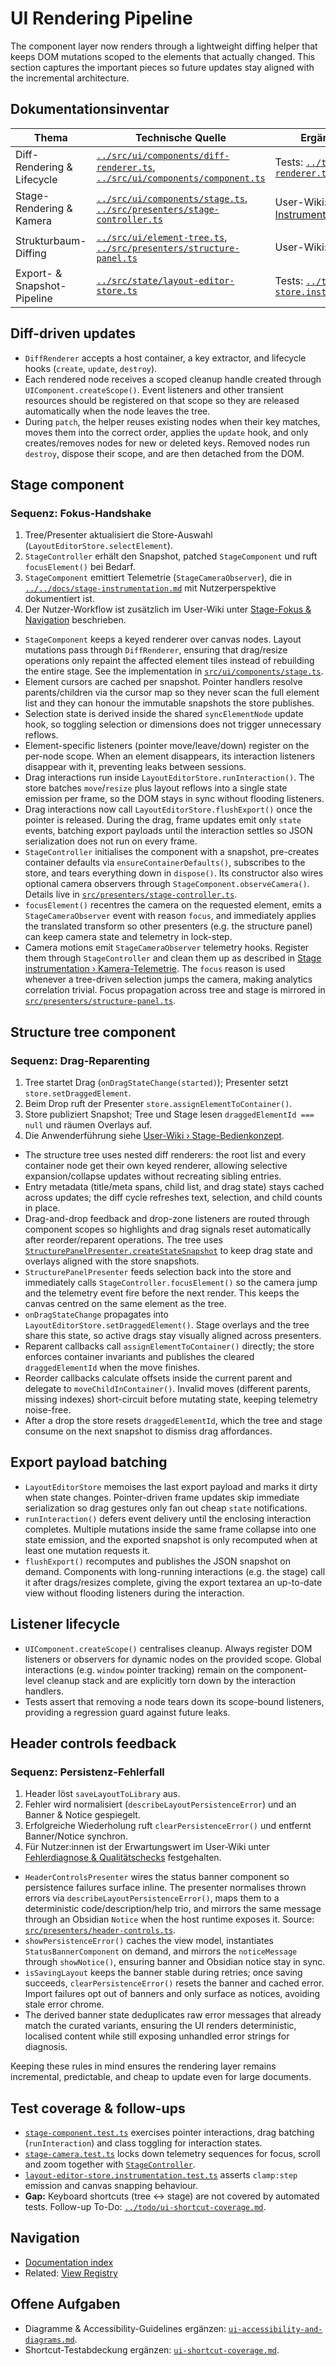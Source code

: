 # UI Rendering Pipeline

The component layer now renders through a lightweight diffing helper that keeps DOM mutations scoped to the elements that actually changed. This section captures the important pieces so future updates stay aligned with the incremental architecture.

## Dokumentationsinventar

| Thema | Technische Quelle | Ergänzende Module |
| --- | --- | --- |
| Diff-Rendering & Lifecycle | [`../src/ui/components/diff-renderer.ts`](../src/ui/components/diff-renderer.ts), [`../src/ui/components/component.ts`](../src/ui/components/component.ts) | Tests: [`../tests/ui-diff-renderer.test.ts`](../tests/ui-diff-renderer.test.ts) |
| Stage-Rendering & Kamera | [`../src/ui/components/stage.ts`](../src/ui/components/stage.ts), [`../src/presenters/stage-controller.ts`](../src/presenters/stage-controller.ts) | User-Wiki: [Stage-Instrumentierung](../../docs/stage-instrumentation.md) |
| Strukturbaum-Diffing | [`../src/ui/element-tree.ts`](../src/ui/element-tree.ts), [`../src/presenters/structure-panel.ts`](../src/presenters/structure-panel.ts) | User-Wiki: [Strukturbaum](../../docs/ui-components/structure-tree.md) |
| Export- & Snapshot-Pipeline | [`../src/state/layout-editor-store.ts`](../src/state/layout-editor-store.ts) | Tests: [`../tests/layout-editor-store.instrumentation.test.ts`](../tests/layout-editor-store.instrumentation.test.ts) |

## Diff-driven updates

- `DiffRenderer` accepts a host container, a key extractor, and lifecycle hooks (`create`, `update`, `destroy`).
- Each rendered node receives a scoped cleanup handle created through `UIComponent.createScope()`. Event listeners and other transient resources should be registered on that scope so they are released automatically when the node leaves the tree.
- During `patch`, the helper reuses existing nodes when their key matches, moves them into the correct order, applies the `update` hook, and only creates/removes nodes for new or deleted keys. Removed nodes run `destroy`, dispose their scope, and are then detached from the DOM.

## Stage component

### Sequenz: Fokus-Handshake
1. Tree/Presenter aktualisiert die Store-Auswahl (`LayoutEditorStore.selectElement`).
2. `StageController` erhält den Snapshot, patched `StageComponent` und ruft `focusElement()` bei Bedarf.
3. `StageComponent` emittiert Telemetrie (`StageCameraObserver`), die in [`../../docs/stage-instrumentation.md`](../../docs/stage-instrumentation.md#kamera-telemetrie) mit Nutzerperspektive dokumentiert ist.
4. Der Nutzer-Workflow ist zusätzlich im User-Wiki unter [Stage-Fokus & Navigation](../../docs/stage-instrumentation.md#kamera-telemetrie) beschrieben.

- `StageComponent` keeps a keyed renderer over canvas nodes. Layout mutations pass through `DiffRenderer`, ensuring that drag/resize operations only repaint the affected element tiles instead of rebuilding the entire stage. See the implementation in [`src/ui/components/stage.ts`](../src/ui/components/stage.ts).
- Element cursors are cached per snapshot. Pointer handlers resolve parents/children via the cursor map so they never scan the full element list and they can honour the immutable snapshots the store publishes.
- Selection state is derived inside the shared `syncElementNode` update hook, so toggling selection or dimensions does not trigger unnecessary reflows.
- Element-specific listeners (pointer move/leave/down) register on the per-node scope. When an element disappears, its interaction listeners disappear with it, preventing leaks between sessions.
- Drag interactions run inside `LayoutEditorStore.runInteraction()`. The store batches `move`/`resize` plus layout reflows into a single state emission per frame, so the DOM stays in sync without flooding listeners.
- Drag interactions now call `LayoutEditorStore.flushExport()` once the pointer is released. During the drag, frame updates emit only `state` events, batching export payloads until the interaction settles so JSON serialization does not run on every frame.
- `StageController` initialises the component with a snapshot, pre-creates container defaults via `ensureContainerDefaults()`, subscribes to the store, and tears everything down in `dispose()`. Its constructor also wires optional camera observers through `StageComponent.observeCamera()`. Details live in [`src/presenters/stage-controller.ts`](../src/presenters/stage-controller.ts).
- `focusElement()` recentres the camera on the requested element, emits a `StageCameraObserver` event with reason `focus`, and immediately applies the translated transform so other presenters (e.g. the structure panel) can keep camera state and telemetry in lock-step.
- Camera motions emit `StageCameraObserver` telemetry hooks. Register them through `StageController` and clean them up as described in [Stage instrumentation › Kamera-Telemetrie](../../docs/stage-instrumentation.md#kamera-telemetrie). The `focus` reason is used whenever a tree-driven selection jumps the camera, making analytics correlation trivial. Focus propagation across tree and stage is mirrored in [`src/presenters/structure-panel.ts`](../src/presenters/structure-panel.ts).

## Structure tree component

### Sequenz: Drag-Reparenting
1. Tree startet Drag (`onDragStateChange(started)`); Presenter setzt `store.setDraggedElement`.
2. Beim Drop ruft der Presenter `store.assignElementToContainer()`.
3. Store publiziert Snapshot; Tree und Stage lesen `draggedElementId === null` und räumen Overlays auf.
4. Die Anwenderführung siehe [User-Wiki › Stage-Bedienkonzept](../../docs/stage-instrumentation.md#tests--qualit%C3%A4tssicherung).

- The structure tree uses nested diff renderers: the root list and every container node get their own keyed renderer, allowing selective expansion/collapse updates without recreating sibling entries.
- Entry metadata (title/meta spans, child list, and drag state) stays cached across updates; the diff cycle refreshes text, selection, and child counts in place.
- Drag-and-drop feedback and drop-zone listeners are routed through component scopes so highlights and drag signals reset automatically after reorder/reparent operations. The tree uses [`StructurePanelPresenter.createStateSnapshot`](../src/presenters/structure-panel.ts) to keep drag state and overlays aligned with the store snapshots.
- `StructurePanelPresenter` feeds selection back into the store and immediately calls `StageController.focusElement()` so the camera jump and the telemetry event fire before the next render. This keeps the canvas centred on the same element as the tree.
- `onDragStateChange` propagates into `LayoutEditorStore.setDraggedElement()`. Stage overlays and the tree share this state, so active drags stay visually aligned across presenters.
- Reparent callbacks call `assignElementToContainer()` directly; the store enforces container invariants and publishes the cleared `draggedElementId` when the move finishes.
- Reorder callbacks calculate offsets inside the current parent and delegate to `moveChildInContainer()`. Invalid moves (different parents, missing indexes) short-circuit before mutating state, keeping telemetry noise-free.
- After a drop the store resets `draggedElementId`, which the tree and stage consume on the next snapshot to dismiss drag affordances.

## Export payload batching

- `LayoutEditorStore` memoises the last export payload and marks it dirty when state changes. Pointer-driven frame updates skip immediate serialization so drag gestures only fan out cheap `state` notifications.
- `runInteraction()` defers event delivery until the enclosing interaction completes. Multiple mutations inside the same frame collapse into one state emission, and the exported snapshot is only recomputed when at least one mutation requests it.
- `flushExport()` recomputes and publishes the JSON snapshot on demand. Components with long-running interactions (e.g. the stage) call it after drags/resizes complete, giving the export textarea an up-to-date view without flooding listeners during the interaction.

## Listener lifecycle

- `UIComponent.createScope()` centralises cleanup. Always register DOM listeners or observers for dynamic nodes on the provided scope. Global interactions (e.g. `window` pointer tracking) remain on the component-level cleanup stack and are explicitly torn down by the interaction handlers.
- Tests assert that removing a node tears down its scope-bound listeners, providing a regression guard against future leaks.

## Header controls feedback

### Sequenz: Persistenz-Fehlerfall
1. Header löst `saveLayoutToLibrary` aus.
2. Fehler wird normalisiert (`describeLayoutPersistenceError`) und an Banner & Notice gespiegelt.
3. Erfolgreiche Wiederholung ruft `clearPersistenceError()` und entfernt Banner/Notice synchron.
4. Für Nutzer:innen ist der Erwartungswert im User-Wiki unter [Fehlerdiagnose & Qualitätschecks](../../docs/README.md#fehlerdiagnose--qualit%C3%A4tschecks) festgehalten.

- `HeaderControlsPresenter` wires the status banner component so persistence failures surface inline. The presenter normalises thrown errors via `describeLayoutPersistenceError()`, maps them to a deterministic code/description/help trio, and mirrors the same message through an Obsidian `Notice` when the host runtime exposes it. Source: [`src/presenters/header-controls.ts`](../src/presenters/header-controls.ts).
- `showPersistenceError()` caches the view model, instantiates `StatusBannerComponent` on demand, and mirrors the `noticeMessage` through `showNotice()`, ensuring banner and Obsidian notice stay in sync.
- `isSavingLayout` keeps the banner stable during retries; once saving succeeds, `clearPersistenceError()` resets the banner and cached error. Import failures opt out of banners and only surface as notices, avoiding stale error chrome.
- The derived banner state deduplicates raw error messages that already match the curated variants, ensuring the UI renders deterministic, localised content while still exposing unhandled error strings for diagnosis.

Keeping these rules in mind ensures the rendering layer remains incremental, predictable, and cheap to update even for large documents.

## Test coverage & follow-ups

- [`stage-component.test.ts`](../tests/stage-component.test.ts) exercises pointer interactions, drag batching (`runInteraction`) and class toggling for interaction states.
- [`stage-camera.test.ts`](../tests/stage-camera.test.ts) locks down telemetry sequences for focus, scroll and zoom together with [`StageController`](../src/presenters/stage-controller.ts).
- [`layout-editor-store.instrumentation.test.ts`](../tests/layout-editor-store.instrumentation.test.ts) asserts `clamp:step` emission and canvas snapping behaviour.
- **Gap:** Keyboard shortcuts (tree ↔ stage) are not covered by automated tests. Follow-up To-Do: [`../todo/ui-shortcut-coverage.md`](../todo/ui-shortcut-coverage.md).

## Navigation

- [Documentation index](./README.md)
- Related: [View Registry](./view-registry.md)

## Offene Aufgaben

- Diagramme & Accessibility-Guidelines ergänzen: [`ui-accessibility-and-diagrams.md`](../todo/ui-accessibility-and-diagrams.md).
- Shortcut-Testabdeckung ergänzen: [`ui-shortcut-coverage.md`](../todo/ui-shortcut-coverage.md).
